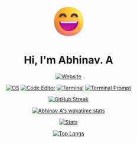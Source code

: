 <div align=center>

  <img src="./Assets/grinning-face.png" height=91>
  
  # Hi, I'm Abhinav. A
  
  [![Website](https://img.shields.io/badge/website-1a1927?style=for-the-badge&logo=About.me&logoColor=white)](https://solo.to/abhnva)
  
  [![OS](https://img.shields.io/badge/Pop!__OS-1a1927?style=for-the-badge&logo=Pop!_OS&logoColor=white)](https://pop.system76.com)
  [![Code Editor](https://img.shields.io/badge/Visual_Studio_Code-1a1927?style=for-the-badge&logo=visual%20studio%20code&logoColor=white)](https://code.visualstudio.com)
  [![Terminal](https://img.shields.io/badge/Hyper-1a1927?style=for-the-badge&logo=hyper&logoColor=white)](https://hyper.is)
  [![Terminal Prompt](https://img.shields.io/badge/starship-1a1927?style=for-the-badge&logo=starship&logoColor=white)](https://starship.rs)

  
  [![GitHub Streak](http://github-readme-streak-stats.herokuapp.com?user=abhnva&theme=tokyonight&hide_border=true&date_format=M%20j%5B%2C%20Y%5D)](https://github.com/abhnva)
  
  [![Abhinav A's wakatime stats](https://github-readme-stats.vercel.app/api/wakatime?username=abhnva&theme=tokyonight&hide_border=true)](https://github.com/abhnva)
    
  [![Stats](https://github-readme-stats.vercel.app/api?username=abhnva&show_icons=true&theme=tokyonight&hide_border=true)](https://github.com/abhnva)

  [![Top Langs](https://github-readme-stats.vercel.app/api/top-langs/?username=abhnva&theme=tokyonight&layout=compact&hide_border=true)](https://github.com/abhnva)
  
</div>
